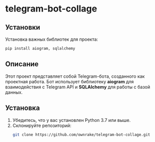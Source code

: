 # telegram-bot-collage

## Установки
Установка важных библиотек для проекта:
  ```bash
  pip install aiogram, sqlalchemy
```

## Описание
Этот проект представляет собой Telegram-бота, созданного как проектная работа. Бот использует библиотеку **aiogram** для взаимодействия с Telegram API и **SQLAlchemy** для работы с базой данных.

## Установка

1. Убедитесь, что у вас установлен Python 3.7 или выше.
2. Склонируйте репозиторий:
   ```bash
   git clone https://github.com/ownrake/telegram-bot-collage.git
   ```
